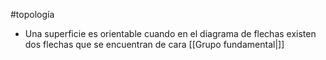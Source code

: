 #topología 

- Una superficie es orientable cuando en el diagrama de flechas existen dos flechas que se encuentran de cara
[[Grupo fundamental|]]